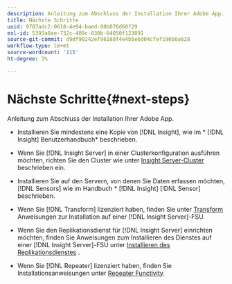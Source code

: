 ```yaml
---
description: Anleitung zum Abschluss der Installation Ihrer Adobe App.
title: Nächste Schritte
uuid: 9707adc2-0618-4e94-baed-80b076d60f29
exl-id: 5393a0ae-732c-409c-830b-64050f123091
source-git-commit: d9df90242ef96188f4e4b5e6d04cfef196b0a628
workflow-type: tm+mt
source-wordcount: '115'
ht-degree: 3%

---
```


# Nächste Schritte{#next-steps}

Anleitung zum Abschluss der Installation Ihrer Adobe App.

* Installieren Sie mindestens eine Kopie von [!DNL Insight], wie im * [!DNL Insight] Benutzerhandbuch* beschrieben.

* Wenn Sie [!DNL Insight Server] in einer Clusterkonfiguration ausführen möchten, richten Sie den Cluster wie unter [Insight Server-Cluster](../../../home/c-inst-svr/c-install-ins-svr/c-ins-svr-clstrs/c-abt-ins-svr-clsters.md) beschrieben ein.

* Installieren Sie auf den Servern, von denen Sie Daten erfassen möchten, [!DNL Sensors] wie im Handbuch * [!DNL Insight] [!DNL Sensor] beschrieben.

* Wenn Sie [!DNL Transform] lizenziert haben, finden Sie unter [Transform](../../../home/c-inst-svr/c-tfm/c-tfm.md#concept-2da4db2b6f444e93ace22d3b3aecb4f2) Anweisungen zur Installation auf einer [!DNL Insight Server]-FSU.

* Wenn Sie den Replikationsdienst für [!DNL Insight Server] einrichten möchten, finden Sie Anweisungen zum Installieren des Dienstes auf einer [!DNL Insight Server]-FSU unter [Installieren des Replikationsdienstes](../../../home/c-inst-svr/c-ins-svr-rep-svc/c-inst-rep-svc.md#concept-4743b6621f394ee39cf0635230996925) .

* Wenn Sie [!DNL Repeater] lizenziert haben, finden Sie Installationsanweisungen unter [Repeater Functivity](../../../home/c-inst-svr/c-rptr-fntly/c-rptr-fntly.md).

